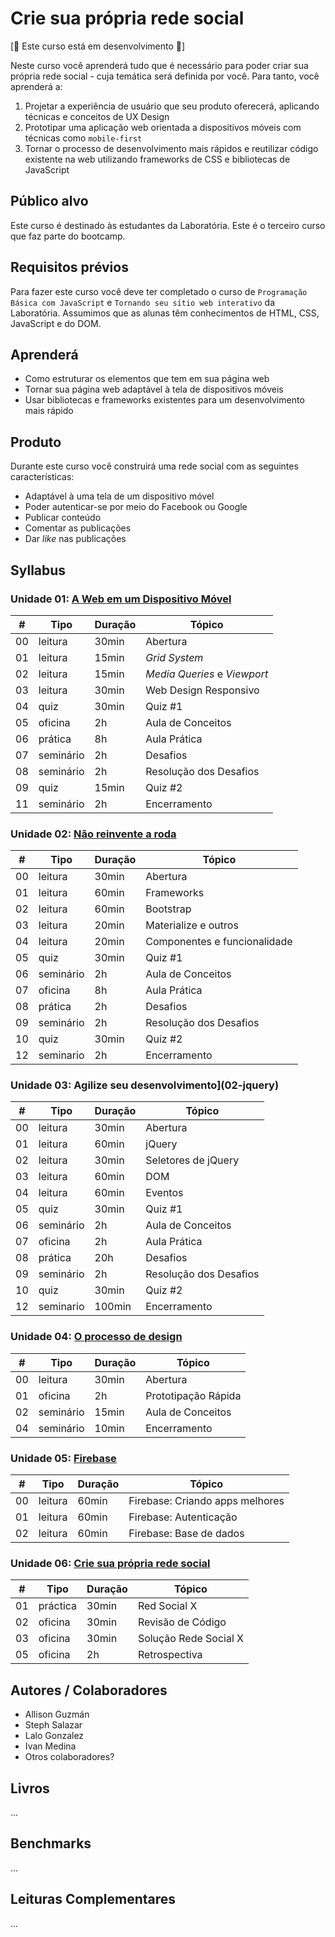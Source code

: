 # Crie sua própria rede social

[:construction: Este curso está em desenvolvimento :construction:]

Neste curso você aprenderá tudo que é necessário para poder criar sua própria rede social - cuja temática será definida por você. Para tanto, você aprenderá a:

1. Projetar a experiência de usuário que seu produto oferecerá, aplicando técnicas e conceitos de UX Design
2. Prototipar uma aplicação web orientada a dispositivos móveis com técnicas como `mobile-first`
3. Tornar o processo de desenvolvimento mais rápidos e reutilizar código existente na web utilizando frameworks de CSS e bibliotecas de JavaScript

## Público alvo

Este curso é destinado às estudantes da Laboratória. Este é o terceiro curso que faz parte do bootcamp.

## Requisitos prévios

Para fazer este curso você deve ter completado o curso de `Programação Básica com JavaScript` e `Tornando seu sítio web interativo` da Laboratória. Assumimos que as alunas têm conhecimentos de HTML, CSS, JavaScript e do DOM.

## Aprenderá

- Como estruturar os elementos que tem em sua página web
- Tornar sua página web adaptável à tela de dispositivos móveis
- Usar bibliotecas e frameworks existentes para um desenvolvimento mais rápido

## Produto

Durante este curso você construirá uma rede social com as seguintes características:

* Adaptável à uma tela de um dispositivo móvel
* Poder autenticar-se por meio do Facebook ou Google
* Publicar conteúdo
* Comentar as publicações
* Dar *like* nas publicações

## Syllabus

### Unidade 01: [A Web em um Dispositivo Móvel](00-rwd)

| # | Tipo | Duração | Tópico
| - | ---- | -------- | ------
| 00 | leitura | 30min | Abertura
| 01 | leitura | 15min | *Grid System*
| 02 | leitura | 15min | *Media Queries* e *Viewport*
| 03 | leitura | 30min | Web Design Responsivo
| 04 | quiz | 30min | Quiz #1
| 05 | oficina | 2h | Aula de Conceitos
| 06 | prática | 8h | Aula Prática
| 07 | seminário | 2h | Desafios
| 08 | seminário | 2h | Resolução dos Desafios
| 09 | quiz | 15min | Quiz #2
| 11 | seminário | 2h | Encerramento

### Unidade 02: [Não reinvente a roda](01-css-frameworks)

| # | Tipo | Duração | Tópico
| - | ---- | -------- | ------
| 00 | leitura | 30min | Abertura
| 01 | leitura | 60min | Frameworks
| 02 | leitura | 60min | Bootstrap
| 03 | leitura | 20min | Materialize e outros
| 04 | leitura | 20min | Componentes e funcionalidade
| 05 | quiz | 30min | Quiz #1
| 06 | seminário | 2h | Aula de Conceitos
| 07 | oficina | 8h | Aula Prática
| 08 | prática | 2h | Desafios
| 09 | seminário | 2h | Resolução dos Desafios
| 10 | quiz | 30min | Quiz #2
| 12 | seminario | 2h | Encerramento

### Unidade 03: Agilize seu desenvolvimento](02-jquery)

| # | Tipo | Duração | Tópico
| - | ---- | -------- | ------
| 00 | leitura | 30min | Abertura
| 01 | leitura | 60min | jQuery
| 02 | leitura | 30min | Seletores de jQuery
| 03 | leitura | 60min | DOM
| 04 | leitura | 60min | Eventos
| 05 | quiz | 30min | Quiz #1
| 06 | seminário | 2h | Aula de Conceitos
| 07 | oficina | 2h | Aula Prática
| 08 | prática | 20h | Desafios
| 09 | seminário | 2h | Resolução dos Desafios
| 10 | quiz | 30min | Quiz #2
| 12 | seminario | 100min | Encerramento

### Unidade 04: [O processo de design](03-design-process)

| # | Tipo | Duração | Tópico
| - | ---- | -------- | ------
| 00 | leitura | 30min | Abertura
| 01 | oficina | 2h | Prototipação Rápida
| 02 | seminário | 15min | Aula de Conceitos
| 04 | seminário | 10min | Encerramento

### Unidade 05: [Firebase](04-firebase-101)

| # | Tipo | Duração | Tópico
| - | ---- | -------- | ------
| 00 | leitura | 60min | Firebase: Criando apps melhores
| 01 | leitura | 60min | Firebase: Autenticação
| 02 | leitura | 60min | Firebase: Base de dados

### Unidade 06: [Crie sua própria rede social](05-social-network)

| # | Tipo | Duração | Tópico
| - | ---- | -------- | ------
| 01 | práctica | 30min | Red Social X
| 02 | oficina | 30min | Revisão de Código
| 03 | oficina | 30min | Solução Rede Social X
| 05 | oficina | 2h | Retrospectiva

## Autores / Colaboradores

* Allison Guzmán
* Steph Salazar
* Lalo Gonzalez
* Ivan Medina
* Otros colaboradores?

## Livros

...

## Benchmarks

...

## Leituras Complementares

...
